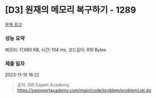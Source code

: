 # [D3] 원재의 메모리 복구하기 - 1289 

[문제 링크](https://swexpertacademy.com/main/code/problem/problemDetail.do?contestProbId=AV19AcoKI9sCFAZN) 

### 성능 요약

메모리: 17,680 KB, 시간: 104 ms, 코드길이: 810 Bytes

### 제출 일자

2023-11-15 16:22



> 출처: SW Expert Academy, https://swexpertacademy.com/main/code/problem/problemList.do